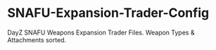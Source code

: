 # SNAFU-Expansion-Trader-Config
DayZ SNAFU Weapons Expansion Trader Files. Weapon Types & Attachments sorted.
